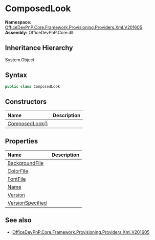# ComposedLook
  

**Namespace:** [OfficeDevPnP.Core.Framework.Provisioning.Providers.Xml.V201605](OfficeDevPnP.Core.Framework.Provisioning.Providers.Xml.V201605.md)  
**Assembly:** OfficeDevPnP.Core.dll  
## Inheritance Hierarchy
System.Object  


## Syntax
```C#
public class ComposedLook
```
## Constructors
|**Name**|**Description**|
|:-----|:-----|
| [ComposedLook()](OfficeDevPnP.Core.Framework.Provisioning.Providers.Xml.V201605.ComposedLook.ctor1.md) | 
## Properties
|**Name**|**Description**|
|:-----|:-----|
| [BackgroundFile](OfficeDevPnP.Core.Framework.Provisioning.Providers.Xml.V201605.ComposedLook.BackgroundFile.md) | 
| [ColorFile](OfficeDevPnP.Core.Framework.Provisioning.Providers.Xml.V201605.ComposedLook.ColorFile.md) | 
| [FontFile](OfficeDevPnP.Core.Framework.Provisioning.Providers.Xml.V201605.ComposedLook.FontFile.md) | 
| [Name](OfficeDevPnP.Core.Framework.Provisioning.Providers.Xml.V201605.ComposedLook.Name.md) | 
| [Version](OfficeDevPnP.Core.Framework.Provisioning.Providers.Xml.V201605.ComposedLook.Version.md) | 
| [VersionSpecified](OfficeDevPnP.Core.Framework.Provisioning.Providers.Xml.V201605.ComposedLook.VersionSpecified.md) | 
## See also
- [OfficeDevPnP.Core.Framework.Provisioning.Providers.Xml.V201605](OfficeDevPnP.Core.Framework.Provisioning.Providers.Xml.V201605.md)
